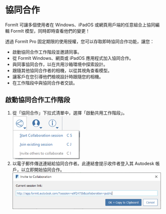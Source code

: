 # 協同合作

FormIt 可讓多個使用者在 Windows、iPadOS 或網頁用戶端的任意組合上協同編輯 FormIt 模型，同時即時查看他們的變更！

透過 FormIt Pro 固定期限的使用授權，您可以存取即時協同合作功能，讓您：

* 啟動協同合作工作階段並邀請同事。
* 從 FormIt Windows、網頁或 iPadOS 應用程式加入協同合作。
* 與同事協同合作，以在共用沙箱環境中探索設計。
* 跟隨其他協同合作者的相機，以從其視角查看模型。
* 讓客戶在您引導他們檢視設計時跟隨您的相機。
* 在工作階段中與協同合作者交談。

## 啟動協同合作工作階段

1. 從「協同合作」下拉式清單中，選擇「啟動共用工作階段」。![](<../.gitbook/assets/6c166d38-6851-4d62-b2dc-8f83efd958f8 (1).png>)
2. 以電子郵件傳送連結給協同合作者。此連結會提示收件者登入其 Autodesk 帳戶，以立即開始協同合作。![](<../.gitbook/assets/collaborate (1).png>)
